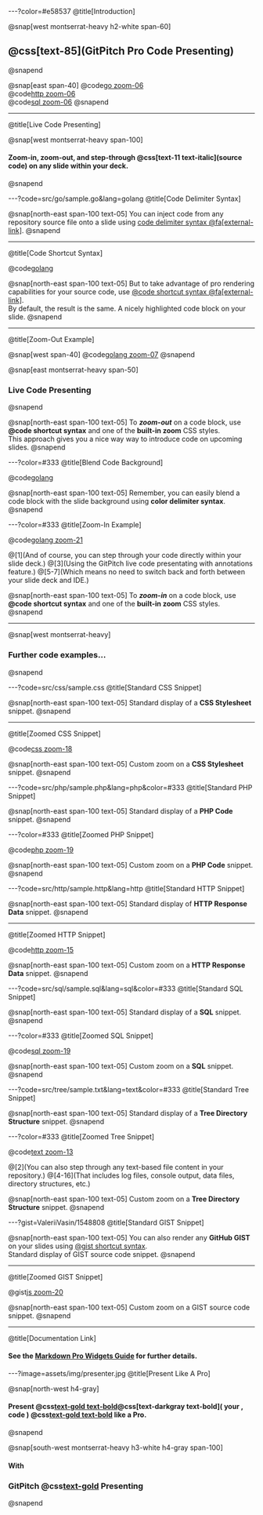 ---?color=#e58537
@title[Introduction]

@snap[west montserrat-heavy h2-white span-60]
## @css[text-85](GitPitch Pro Code Presenting)
@snapend

@snap[east span-40]
@code[go zoom-06](src/go/sample.go)
<br>
@code[http zoom-06](src/http/sample.http)
<br>
@code[sql zoom-06](src/sql/sample.sql)
@snapend

---
@title[Live Code Presenting]

@snap[west montserrat-heavy span-100]
#### Zoom-in, zoom-out, and step-through @css[text-11 text-italic](source code) on any slide within your deck.
@snapend

---?code=src/go/sample.go&lang=golang
@title[Code Delimiter Syntax]

@snap[north-east span-100 text-05]
You can inject code from any repository source file onto a slide using [code delimiter syntax @fa[external-link]](https://gitpitch.com/docs/code-features/source-files).
@snapend

---
@title[Code Shortcut Syntax]

@code[golang](src/go/sample.go)

@snap[north-east span-100 text-05]
But to take advantage of pro rendering capabilities for your source code, use [&#64;code shortcut syntax @fa[external-link]](https://gitpitch.com/docs/markdown-features/pro-widgets).<br>By default, the result is the same. A nicely highlighted code block on your slide.
@snapend

---
@title[Zoom-Out Example]

@snap[west span-40]
@code[golang zoom-07](src/go/sample.go)
@snapend

@snap[east montserrat-heavy span-50]
### Live Code Presenting
@snapend

@snap[north-east span-100 text-05]
To _**zoom-out**_ on a code block, use **&#64;code shortcut syntax** and one of the **built-in zoom** CSS styles.<br>This approach gives you a nice way way to introduce code on upcoming slides.
@snapend

---?color=#333
@title[Blend Code Background]

@code[golang](src/go/sample.go)

@snap[north-east span-100 text-05]
Remember, you can easily blend a code block with the slide background using **color delimiter syntax**.
@snapend

---?color=#333
@title[Zoom-In Example]

@code[golang zoom-21](src/go/sample.go)

@[1](And of course, you can step through your code directly within your slide deck.)
@[3](Using the GitPitch live code presentating with annotations feature.)
@[5-7](Which means no need to switch back and forth between your slide deck and IDE.)

@snap[north-east span-100 text-05]
To _**zoom-in**_ on a code block, use **&#64;code shortcut syntax** and one of the **built-in zoom** CSS styles.
@snapend

---

@snap[west montserrat-heavy]
### Further code examples...
@snapend

---?code=src/css/sample.css
@title[Standard CSS Snippet]

@snap[north-east span-100 text-05]
Standard display of a **CSS Stylesheet** snippet.
@snapend

---
@title[Zoomed CSS Snippet]

@code[css zoom-18](src/css/sample.css)

@snap[north-east span-100 text-05]
Custom zoom on a **CSS Stylesheet** snippet.
@snapend

---?code=src/php/sample.php&lang=php&color=#333
@title[Standard PHP Snippet]

@snap[north-east span-100 text-05]
Standard display of a **PHP Code** snippet.
@snapend

---?color=#333
@title[Zoomed PHP Snippet]

@code[php zoom-19](src/php/sample.php)

@snap[north-east span-100 text-05]
Custom zoom on a **PHP Code** snippet.
@snapend

---?code=src/http/sample.http&lang=http
@title[Standard HTTP Snippet]

@snap[north-east span-100 text-05]
Standard display of **HTTP Response Data** snippet.
@snapend

---
@title[Zoomed HTTP Snippet]

@code[http zoom-15](src/http/sample.http)

@snap[north-east span-100 text-05]
Custom zoom on a **HTTP Response Data** snippet.
@snapend

---?code=src/sql/sample.sql&lang=sql&color=#333
@title[Standard SQL Snippet]

@snap[north-east span-100 text-05]
Standard display of a **SQL** snippet.
@snapend

---?color=#333
@title[Zoomed SQL Snippet]

@code[sql zoom-19](src/sql/sample.sql)

@snap[north-east span-100 text-05]
Custom zoom on a **SQL** snippet.
@snapend

---?code=src/tree/sample.txt&lang=text&color=#333
@title[Standard Tree Snippet]

@snap[north-east span-100 text-05]
Standard display of a **Tree Directory Structure** snippet.
@snapend

---?color=#333
@title[Zoomed Tree Snippet]

@code[text zoom-13](src/tree/sample.txt)

@[2](You can also step through any text-based file content in your repository.)
@[4-16](That includes log files, console output, data files, directory structures, etc.)

@snap[north-east span-100 text-05]
Custom zoom on a **Tree Directory Structure** snippet.
@snapend

---?gist=ValeriiVasin/1548808
@title[Standard GIST Snippet]

@snap[north-east span-100 text-05]
You can also render any **GitHub GIST** on your slides using [&#64;gist shortcut syntax](https://gitpitch.com/docs/markdown-features/pro-widgets).<br>
Standard display of GIST source code snippet.
@snapend

---
@title[Zoomed GIST Snippet]

@gist[js zoom-20](ValeriiVasin/1548808)

@snap[north-east span-100 text-05]
Custom zoom on a GIST source code snippet.
@snapend

---
@title[Documentation Link]

#### See the [Markdown Pro Widgets Guide](https://gitpitch.com/docs/markdown-features/pro-widgets) for further details.

---?image=assets/img/presenter.jpg
@title[Present Like A Pro]

@snap[north-west h4-gray]
#### Present @css[text-gold text-bold]({)@css[text-darkgray text-bold]( your , code ) @css[text-gold text-bold](}) like a **Pro**.
@snapend

@snap[south-west montserrat-heavy h3-white h4-gray span-100]
#### With
### GitPitch @css[text-gold](Code) Presenting
@snapend
